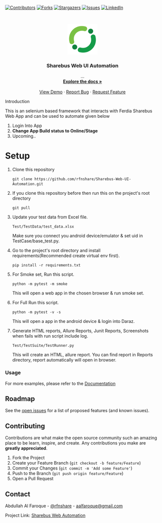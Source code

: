 [![Contributors][contributors-shield]][contributors-url]
[![Forks][forks-shield]][forks-url]
[![Stargazers][stars-shield]][stars-url]
[![Issues][issues-shield]][issues-url]
[![LinkedIn][linkedin-shield]][linkedin-url]
<!-- PROJECT LOGO -->

<br />
<p align="center">
  <a href="https://github.com/rfnshare/workspace-laznormal">
    <img src="Resources/sharebus.png" alt="Logo" height="100">
  </a>

  <h3 align="center">Sharebus Web UI Automation</h3>

  <p align="center">
    ...
    <br />
    <a href="#"><strong>Explore the docs »</strong></a>
    <br />
    <br />
    <a href="#">View Demo</a>
    ·
    <a href="https://github.com/rfnshare/workspace-laznormal/issues">Report Bug</a>
    ·
    <a href="#">Request Feature</a>
  </p>
Introduction

This is an selenium based framework that interacts with Ferdia Sharebus Web App and can be used to automate given below

1. Login Into App
2. **Change App Build status to Online/Stage**
3. Upcoming..

# Setup

1. Clone this repository
    ```
    git clone https://github.com/rfnshare/Sharebus-Web-UI-Automation.git
    ```

2. If you clone this repository before then run this on the project's root directory
    ```
    git pull
    ```
3. Update your test data from Excel file.
    ```
    Test/TestData/test_data.xlsx
    ```
   Make sure you connect you android device/emulator & set uid in TestCase/base_test.py.
4. Go to the project's root directory and install requirements(Recommended create virtual env first).
    ```
    pip install -r requirements.txt
    ```
   
5. For Smoke set, Run this script.
    ```
    python -m pytest -m smoke

    ```
   This will open a web app in the chosen browser & run smoke set.

6. For Full Run this script.
    ```
    python -m pytest -v -s

    ```
   This will open a app in the android device & login into Daraz.

7. Generate HTML reports, Allure Reports, Junit Reports, Screenshots when fails with run script include log.
    ```
    Test/TestSuite/TestRunner.py

    ```
   This will create an HTML, allure report. You can find report in Reports directory, report automatically will open in browser.

### Usage


For more examples,  please refer to the [Documentation](https://example.com)

<!-- ROADMAP -->
## Roadmap

See the [open issues](https://github.com/rfnshare/workspace-laznormal/issues) for a list of proposed features (and known issues).



<!-- CONTRIBUTING -->
## Contributing

Contributions are what make the open source community such an amazing place to be learn, inspire, and create. Any contributions you make are **greatly appreciated**.

1. Fork the Project
2. Create your Feature Branch (`git checkout -b feature/Feature`)
3. Commit your Changes (`git commit -m 'Add some Feature'`)
4. Push to the Branch (`git push origin feature/Feature`)
5. Open a Pull Request

<!-- CONTACT -->
## Contact

Abdullah Al Faroque - [@rfnshare](https://twitter.com/rfnshare) - aalfaroque@gmail.com

Project Link: [Sharebus Web Automation](https://github.com/rfnshare/Sharebus-Web-UI-Automation.git)


<!-- MARKDOWN LINKS & IMAGES -->
<!-- https://www.markdownguide.org/basic-syntax/#reference-style-links -->
[contributors-shield]: https://img.shields.io/badge/contributors-0-yellow?style=for-the-badge
[contributors-url]: https://github.com/rfnshare/workspace-laznormal/graphs/contributors
[forks-shield]: https://img.shields.io/badge/froks-0-blue?style=for-the-badge
[forks-url]: https://github.com/rfnshare/workspace-laznormal/network/members
[stars-shield]: https://img.shields.io/badge/stars-0-red?style=for-the-badge
[stars-url]: https://github.com/rfnshare/workspace-laznormal/stargazers
[issues-shield]: https://img.shields.io/badge/issues-0-success?style=for-the-badge
[issues-url]: https://github.com/rfnshare/workspace-laznormal/issues
[linkedin-shield]: https://img.shields.io/badge/-LinkedIn-black.svg?style=for-the-badge&logo=linkedin&colorB=555
[linkedin-url]: https://linkedin.com/in/rfnshare
